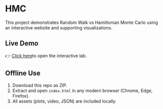 # HMC

This project demonstrates Random Walk vs Hamiltonian Monte Carlo
using an interactive website and supporting visualizations.

## Live Demo
👉 [Click here](https://yaeliavni.github.io/HMC/HMC.html)to open the interactive lab.

## Offline Use
1. Download this repo as ZIP.
2. Extract and open `index.html` in any modern browser (Chrome, Edge, Firefox).
3. All assets (plots, video, JSON) are included locally.
